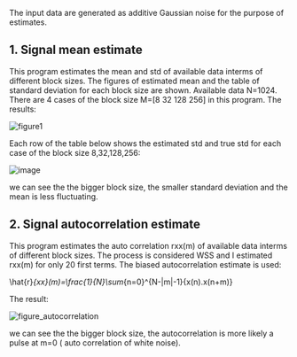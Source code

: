 The input data are generated as additive Gaussian noise for the purpose of estimates.
## 1. Signal mean estimate
This program estimates the mean and std of available data interms of different block sizes. The figures of estimated mean and the table of standard deviation for each block size are shown.
Available data N=1024. There are 4 cases of the block size M=[8 32 128 256] in this program.
The results:

![figure1](https://user-images.githubusercontent.com/42914736/133139551-abd9bb94-8528-4ecd-8e91-ca3c4f9b6704.png)

Each row of the table below shows the estimated std and true std for each case of the block size 8,32,128,256:

![image](https://user-images.githubusercontent.com/42914736/133139741-6ab9335d-fd98-4d88-b38a-7a31445b2b5d.png)

we can see the the bigger block size, the smaller standard deviation and the mean is less fluctuating.

## 2. Signal autocorrelation estimate
This program estimates the auto correlation rxx(m) of available data interms of different block sizes. The process is considered WSS and I estimated rxx(m) for only 20 first terms.
The biased autocorrelation estimate is used: 

\hat{r}_{xx}(m)=\frac{1}{N}\sum_{n=0}^{N-|m|-1}{x(n).x(n+m)}

The result:

![figure_autocorrelation](https://user-images.githubusercontent.com/42914736/133143746-fb2bfd0d-bfec-4d37-8309-5a275f8b1d82.png)

we can see the the bigger block size, the autocorrelation is more likely a pulse at m=0 ( auto correlation of white noise).
